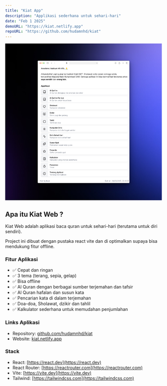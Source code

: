 ```yaml
---
title: "Kiat App"
description: "Applikasi sederhana untuk sehari-hari"
date: "Feb 1 2025"
demoURL: "https://kiat.netlify.app"
repoURL: "https://github.com/hudamnhd/kiat"
---
```


![Kiat App](./kiat-app.png)

## Apa itu Kiat Web ?
Kiat Web adalah aplikasi baca quran untuk sehari-hari (terutama untuk diri sendiri).

Project ini dibuat dengan pustaka react vite dan di optimalkan supaya bisa mendukung fitur offline.

### Fitur Aplikasi

- ✅ Cepat dan ringan
- ✅ 3 tema (terang, sepia, gelap)
- ✅ Bisa offline
- ✅ Al Quran dengan berbagai sumber terjemahan dan tafsir
- ✅ Al Quran hafalan dan susun kata
- ✅ Pencarian kata di dalam terjemahan
- ✅ Doa-doa, Sholawat, dzikir dan tahlil
- ✅ Kalkulator sederhana untuk memudahan penjumlahan


### Links Aplikasi

- Repository: [github.com/hudamnhd/kiat](https://github.com/hudamnhd/kiat)
- Website: [kiat.netlify.app](https://kiat.netlify.app)

### Stack

- React: [https://react.dev](https://react.dev)
- React Router: [https://reactrouter.com](https://reactrouter.com)
- Vite: [https://vite.dev](https://vite.dev)
- Tailwind: [https://tailwindcss.com](https://tailwindcss.com)

